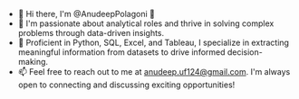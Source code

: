 - 👋 Hi there, I'm @AnudeepPolagoni 👋
- 👀 I'm passionate about analytical roles and thrive in solving complex problems through data-driven insights.
- 🌱 Proficient in Python, SQL, Excel, and Tableau, I specialize in extracting meaningful information from datasets to drive informed decision-making.
- 📫 Feel free to reach out to me at anudeep.uf124@gmail.com. I'm always open to connecting and discussing exciting opportunities!


<!---
AnudeepPolagoni/AnudeepPolagoni is a ✨ special ✨ repository because its `README.md` (this file) appears on your GitHub profile.
You can click the Preview link to take a look at your changes.
--->
